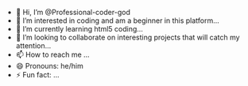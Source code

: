 - 👋 Hi, I’m @Professional-coder-god
- 👀 I’m interested in coding and am a beginner in this platform...
- 🌱 I’m currently learning html5 coding...
- 💞️ I’m looking to collaborate on interesting projects that will catch my attention...
- 📫 How to reach me ...
- 😄 Pronouns: he/him
- ⚡ Fun fact: ...

<!---
Professional-coder-god/Professional-coder-god is a ✨ special ✨ repository because its `README.md` (this file) appears on your GitHub profile.
You can click the Preview link to take a look at your changes.
--->
